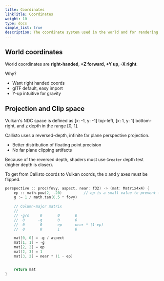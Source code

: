 ```yaml
---
title: Coordinates
linkTitle: Coordinates
weight: 10
type: docs
simple_list: true
description: The coordinate system used in the world and for rendering.
---
```


## World coordinates

World coordinates are **right-handed, +Z forward, +Y up, -X right**.

Why?
- Want right handed coords
- glTF default, easy import
- Y-up intuitive for gravity


## Projection and Clip space

Vulkan's NDC space is defined as [x: -1, y: -1] top-left, [x: 1, y: 1] bottom-right, and z depth in the range [0, 1].

Callisto uses a reversed-depth, infinite far plane perspective projection.
- Better distribution of floating point precision
- No far plane clipping artifacts

Because of the reversed depth, shaders must use `Greater` depth test (higher depth is closer).


To get from Callisto coords to Vulkan coords, the x and y axes must be flipped.

```go
perspective :: proc(fovy, aspect, near: f32) -> (mat: Matrix4x4) {
    ep :: math.pow(2, -20)          // ep is a small value to prevent float rounding errors 
    g := 1 / math.tan(0.5 * fovy)
    
    // Column-major matrix
    //
    // -g/s     0       0       0
    //  0      -g       0       0
    //  0       0       ep      near * (1-ep) 
    //  0       0       1       0

    mat[0, 0] = -g / aspect
    mat[1, 1] = -g
    mat[2, 2] = ep
    mat[2, 3] = 1
    mat[3, 2] = near * (1 - ep)


    return mat
}
```
